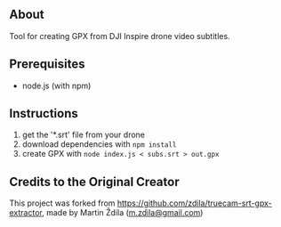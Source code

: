 ## About

Tool for creating GPX from DJI Inspire drone video subtitles.

## Prerequisites

* node.js (with npm)

## Instructions

1. get the '*.srt' file from your drone
2. download dependencies with `npm install`
3. create GPX with `node index.js < subs.srt > out.gpx`

## Credits to the Original Creator

This project was forked from https://github.com/zdila/truecam-srt-gpx-extractor, made by Martin Ždila (m.zdila@gmail.com)
